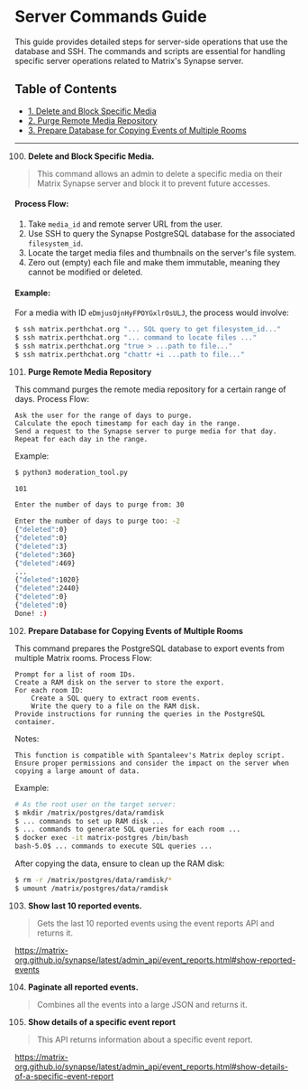 
# Server Commands Guide

This guide provides detailed steps for server-side operations that use the database and SSH. The commands and scripts are essential for handling specific server operations related to Matrix's Synapse server.

## Table of Contents

- [1. Delete and Block Specific Media](#1-delete-and-block-specific-media)
- [2. Purge Remote Media Repository](#2-purge-remote-media-repository)
- [3. Prepare Database for Copying Events of Multiple Rooms](#3-prepare-database-for-copying-events-of-multiple-rooms)

---

100) **Delete and Block Specific Media.**	

> This command allows an admin to delete a specific media on their Matrix Synapse server and block it to prevent future accesses.

#### Process Flow:

1. Take `media_id` and remote server URL from the user.
2. Use SSH to query the Synapse PostgreSQL database for the associated `filesystem_id`.
3. Locate the target media files and thumbnails on the server's file system.
4. Zero out (empty) each file and make them immutable, meaning they cannot be modified or deleted.

#### Example:

For a media with ID `eDmjusOjnHyFPOYGxlrOsULJ`, the process would involve:

```bash
$ ssh matrix.perthchat.org "... SQL query to get filesystem_id..."
$ ssh matrix.perthchat.org "... command to locate files ..."
$ ssh matrix.perthchat.org "true > ...path to file..."
$ ssh matrix.perthchat.org "chattr +i ...path to file..."
```

101) **Purge Remote Media Repository**

This command purges the remote media repository for a certain range of days.
Process Flow:

    Ask the user for the range of days to purge.
    Calculate the epoch timestamp for each day in the range.
    Send a request to the Synapse server to purge media for that day.
    Repeat for each day in the range.

Example:
```bash
$ python3 moderation_tool.py

101

Enter the number of days to purge from: 30 

Enter the number of days to purge too: -2
{"deleted":0}
{"deleted":0}
{"deleted":3}
{"deleted":360}
{"deleted":469}
...
{"deleted":1020}
{"deleted":2440}
{"deleted":0}
{"deleted":0}
Done! :)
```

102) **Prepare Database for Copying Events of Multiple Rooms**

This command prepares the PostgreSQL database to export events from multiple Matrix rooms.
Process Flow:

    Prompt for a list of room IDs.
    Create a RAM disk on the server to store the export.
    For each room ID:
        Create a SQL query to extract room events.
        Write the query to a file on the RAM disk.
    Provide instructions for running the queries in the PostgreSQL container.

Notes:

    This function is compatible with Spantaleev's Matrix deploy script.
    Ensure proper permissions and consider the impact on the server when copying a large amount of data.

Example:
```bash
# As the root user on the target server:
$ mkdir /matrix/postgres/data/ramdisk
$ ... commands to set up RAM disk ...
$ ... commands to generate SQL queries for each room ...
$ docker exec -it matrix-postgres /bin/bash
bash-5.0$ ... commands to execute SQL queries ...
```

After copying the data, ensure to clean up the RAM disk:

```bash
$ rm -r /matrix/postgres/data/ramdisk/*
$ umount /matrix/postgres/data/ramdisk
```

103) **Show last 10 reported events.**

> Gets the last 10 reported events using the event reports API and returns it.

  https://matrix-org.github.io/synapse/latest/admin_api/event_reports.html#show-reported-events

104) **Paginate all reported events.**

> Combines all the events into a large JSON and returns it.

105) **Show details of a specific event report**

> This API returns information about a specific event report.

  https://matrix-org.github.io/synapse/latest/admin_api/event_reports.html#show-details-of-a-specific-event-report
